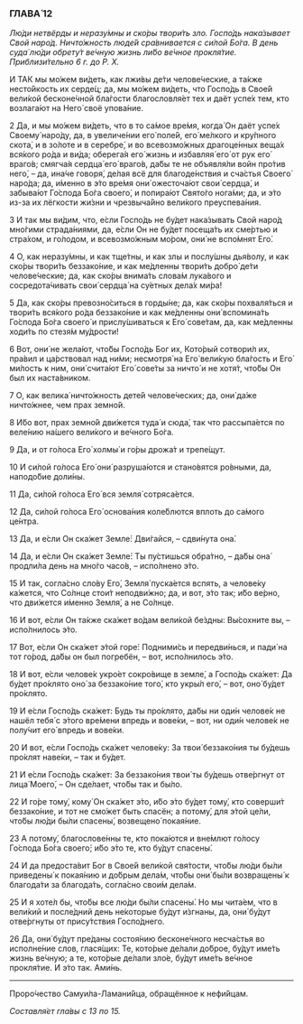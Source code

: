 ### ГЛАВА́ 12

_Лю́ди нетвёрды и неразу́мны и ско́ры твори́ть зло. Госпо́дь нака́зывает Свой наро́д. Ничто́жность люде́й сра́внивается с си́лой Бо́га. В день суда́ лю́ди обрету́т ве́чную жизнь ли́бо ве́чное прокля́тие. Приблизи́тельно 6 г. до Р. Х._

И ТАК мы мо́жем ви́деть, как лжи́вы де́ти челове́ческие, а та́кже несто́йкость их серде́ц; да, мы мо́жем ви́деть, что Госпо́дь в Свое́й вели́кой бесконе́чной бла́гости благословля́ет тех и даёт успе́х тем, кто возлага́ют на Него́ своё упова́ние.

2 Да, и мы мо́жем ви́деть, что в то са́мое вре́мя, когда́ Он даёт успе́х Своему́ наро́ду, да, в увеличе́нии его́ поле́й, его́ ме́лкого и кру́пного скота́, и в зо́лоте и в серебре́, и во всевозмо́жных драгоце́нных веща́х вся́кого ро́да и ви́да; оберега́я его́ жизнь и избавляя́ его́ от рук его́ враго́в; смягча́я сердца́ его́ враго́в, да́бы те не объявля́ли войн про́тив него́, – да, ина́че говоря́, де́лая всё для благоде́нствия и сча́стья Своего́ наро́да; да, и́менно в э́то вре́мя они́ ожесточа́ют свои́ сердца́, и забыва́ют Го́спода Бо́га своего́, и попира́ют Свято́го нога́ми; да, и э́то из-за их лёгкости жи́зни и чрезвыча́йно вели́кого преуспева́ния.

3 И так мы ви́дим, что, е́сли Госпо́дь не бу́дет нака́зывать Свой наро́д мно́гими страда́ниями, да, е́сли Он не бу́дет посеща́ть их сме́ртью и стра́хом, и го́лодом, и всевозмо́жным мо́ром, они́ не вспо́мнят Его́.

4 О, как неразу́мны, и как тще́тны, и как злы и послу́шны дья́волу, и как ско́ры твори́ть беззако́ние, и как ме́дленны твори́ть добро́ де́ти челове́ческие; да, как ско́ры внима́ть слова́м лука́вого и сосредота́чивать свои́ сердца́ на су́етных дела́х ми́ра!

5 Да, как ско́ры превозно́ситься в горды́не; да, как ско́ры похваля́ться и твори́ть вся́кого ро́да беззако́ние и как ме́дленны они́ вспомина́ть Го́спода Бо́га своего́ и прислу́шиваться к Его́ сове́там, да, как ме́дленны ходи́ть по стезя́м му́дрости!

6 Вот, они́ не жела́ют, что́бы Госпо́дь Бог их, Кото́рый сотвори́л их, пра́вил и ца́рствовал над ни́ми; несмотря́ на Его́ вели́кую бла́гость и Его́ ми́лость к ним, они́ счита́ют Его́ сове́ты за ничто́ и не хотя́т, что́бы Он был их наста́вником.

7 О, как велика́ ничто́жность дете́й челове́ческих; да, они́ да́же ничто́жнее, чем прах земно́й.

8 И́бо вот, прах земно́й дви́жется туда́ и сюда́, так что рассыпа́ется по веле́нию на́шего вели́кого и ве́чного Бо́га.

9 Да, и от го́лоса Его́ холмы́ и го́ры дрожа́т и трепе́щут.

10 И си́лой го́лоса Его́ они́ разруша́ются и стано́вятся ро́вными, да, наподо́бие доли́ны.

11 Да, си́лой го́лоса Его́ вся земля́ сотряса́ется.

12 Да, си́лой го́лоса Его́ основа́ния коле́блются вплоть до са́мого це́нтра.

13 Да, и е́сли Он ска́жет Земле́: Дви́гайся, – сдви́нута она́.

14 Да, и е́сли Он ска́жет Земле́: Ты пу́стишься обра́тно, – да́бы она́ продли́ла день на мно́го часо́в, – испо́лнено э́то.

15 И так, согла́сно сло́ву Его́, Земля́ пуска́ется вспять, а челове́ку ка́жется, что Со́лнце стои́т неподви́жно; да, и вот, э́то так; и́бо ве́рно, что дви́жется и́менно Земля́, а не Со́лнце.

16 И вот, е́сли Он та́кже ска́жет во́дам вели́кой бе́здны: Вы́сохните вы, – испо́лнилось э́то.

17 Вот, е́сли Он ска́жет э́той горе́: Подними́сь и передви́нься, и пади́ на тот го́род, да́бы он был погребён, – вот, испо́лнилось э́то.

18 И вот, е́сли челове́к укро́ет сокро́вище в земле́, а Госпо́дь ска́жет: Да бу́дет про́клято оно́ за беззако́ние того́, кто укры́л его́, – вот, оно́ бу́дет про́клято.

19 И е́сли Госпо́дь ска́жет: Будь ты про́клято, да́бы ни оди́н челове́к не нашёл тебя́ с э́того вре́мени впредь и вове́ки, – вот, ни оди́н челове́к не полу́чит его́ впредь и вове́ки.

20 И вот, е́сли Госпо́дь ска́жет челове́ку: За твои́ беззако́ния ты бу́дешь про́клят наве́ки, – так и бу́дет.

21 И е́сли Госпо́дь ска́жет: За беззако́ния твои́ ты бу́дешь отве́ргнут от лица́ Моего́, – Он сде́лает, что́бы так и бы́ло.

22 И го́ре тому́, кому́ Он ска́жет э́то, и́бо э́то бу́дет тому́, кто соверши́т беззако́ние, и тот не смо́жет быть спасён; а потому́, для э́той це́ли, что́бы лю́ди бы́ли спасены́, возвещено́ покая́ние.

23 А потому́, благослове́нны те, кто пока́ются и вне́млют го́лосу Го́спода Бо́га своего́; и́бо э́то те, кто бу́дут спасены́.

24 И да предоста́вит Бог в Свое́й вели́кой свя́тости, что́бы лю́ди бы́ли приведены́ к покая́нию и до́брым дела́м, что́бы они́ бы́ли возвращены́ к благода́ти за благода́ть, согла́сно свои́м дела́м.

25 И я хоте́л бы, что́бы все лю́ди бы́ли спасены́. Но мы чита́ем, что в вели́кий и после́дний день не́которые бу́дут и́згнаны, да, они́ бу́дут отве́ргнуты от прису́тствия Госпо́днего.

26 Да, они́ бу́дут пре́даны состоя́нию бесконе́чного несча́стья во исполне́ние слов, глася́щих: Те, кото́рые де́лали до́брое, бу́дут име́ть жизнь ве́чную; а те, кото́рые де́лали зло́е, бу́дут име́ть ве́чное прокля́тие. И э́то так. Ами́нь.

---

Проро́чество Самуи́ла-Ламани́йца, обращённое к нефи́йцам.

_Составля́ет гла́вы с 13 по 15._
